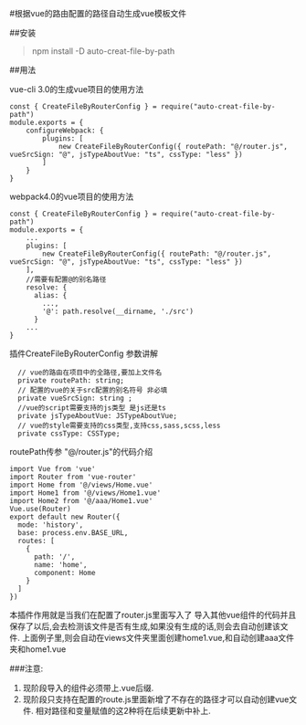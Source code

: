 #根据vue的路由配置的路径自动生成vue模板文件

##安装

> npm install -D auto-creat-file-by-path


##用法

 vue-cli 3.0的生成vue项目的使用方法


    const { CreateFileByRouterConfig } = require("auto-creat-file-by-path")
    module.exports = {
        configureWebpack: {
            plugins: [
                new CreateFileByRouterConfig({ routePath: "@/router.js", vueSrcSign: "@", jsTypeAboutVue: "ts", cssType: "less" })
            ]
        }
    }

 webpack4.0的vue项目的使用方法

    const { CreateFileByRouterConfig } = require("auto-creat-file-by-path")
    module.exports = {
        ...
        plugins: [
            new CreateFileByRouterConfig({ routePath: "@/router.js", vueSrcSign: "@", jsTypeAboutVue: "ts", cssType: "less" })
        ],
        //需要有配置@的别名路径
        resolve: {
          alias: {
            ...,
            '@': path.resolve(__dirname, './src')
          }
        ...
    }

插件CreateFileByRouterConfig 参数讲解

      // vue的路由在项目中的全路径,要加上文件名
      private routePath: string;
      // 配置的vue的关于src配置的别名符号 非必填
      private vueSrcSign: string ;
      //vue的script需要支持的js类型 是js还是ts   
      private jsTypeAboutVue: JSTypeAboutVue;
      // vue的style需要支持的css类型,支持css,sass,scss,less
      private cssType: CSSType;

routePath传参 "@/router.js"的代码介绍

    import Vue from 'vue'
    import Router from 'vue-router'
    import Home from '@/views/Home.vue'
    import Home1 from '@/views/Home1.vue'
    import Home2 from '@/aaa/Home1.vue'
    Vue.use(Router)
    export default new Router({
      mode: 'history',
      base: process.env.BASE_URL,
      routes: [
        {
          path: '/',
          name: 'home',
          component: Home
        }
      ]
    })


本插件作用就是当我们在配置了router.js里面写入了 导入其他vue组件的代码并且保存了以后,会去检测该文件是否有生成,如果没有生成的话,则会去自动创建该文件.
上面例子里,则会自动在views文件夹里面创建home1.vue,和自动创建aaa文件夹和home1.vue

###注意: 
1. 现阶段导入的组件必须带上.vue后缀. 
2. 现阶段只支持在配置的route.js里面新增了不存在的路径才可以自动创建vue文件. 相对路径和变量赋值的这2种将在后续更新中补上.